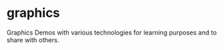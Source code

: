 # graphics
Graphics Demos with various technologies for learning purposes and to share with others.
